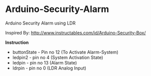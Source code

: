 # Arduino-Security-Alarm
Arduino Security Alarm using LDR

Inspired By: http://www.instructables.com/id/Arduino-Security-Box/

**Instruction**

- buttonState - Pin no 12 (To Activate Alarm-System)
- ledpin2 - pin no 4 (System Activation State)
- ledpin - pin no 13 (Alarm State)
- ldrpin - pin no 0 (LDR Analog Input)

